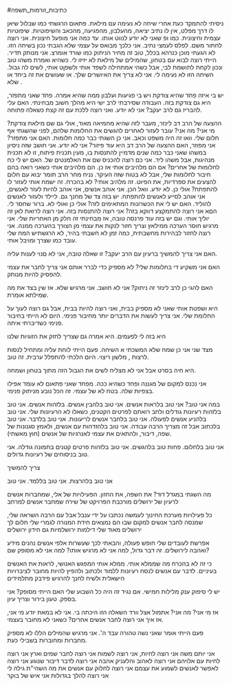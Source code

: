 #כתיבות_זורמות_תשפה 

ניסיתי להתמקד כעת אחרי שיחה לא נעימה עם מילאת.
פתאום הרגשתי כמו שבלול שיאן לו דרך מפלט, אין לו נתיב יציאה, מהעלבון, מהפגיעה, מהכאב והשיפוטיות. שיפוטיות עצמית וחיצונית. כמו ופ שאני לא יודע לנווט אותו. עד כמה אני מופעל חיצונית.
אני רוצה לחתור משם. לפלס לעמצי נתיב.
אני כלכך מבואס על עצמי שלא הגבתי נכון בשיחה הזו.
לא הגעתי מוכן כנרהא בכלל, טוב זה מחיר הניתוק כמו שורד אומרצ. אני מנותק תדיר.
הייתי רוצה לבוא עם בטחון, שהמילים של מילאת לא יזיזו לי. כשהיא ואמרת משהו טוב ונכון לקחת לתושמת לבי, אבל כשהי אמתחילה לשפד אותי ולשפןט אותי, לשים לה גבול. השיחה הזו לא נעימה לי. אני לא צריך את האיושרים שלך. או שעושים את זה ביחד או שלא .

יש בי איזה פחד שהיא צודקת ויש בי פגיעות ועלבון ממה שהיא אמרה.
פחד שאני מתפזר, היא גם צודקת בזה. העבודה שסירבתי לרב ישי היא מהלך חשוב מבחינתי.
האם עלי להבריז גם לרב יעקב? אני לא יודע. ואני רוצה ללכת עם זה קצת כשאלה פתוחה.

ההצעה של הרב דב לינזר, מעבר לזה שהיא מחמיאה מאוד, אולי גם שם מילאת צודקת? מי אני? מה אני?
עובר לעזור לאחרים להגשים את החלומות שלהם, לפני שהשגתי אף חלום שלי. וואו זה היה משפט וכאב. אני כן השגתי כבר כמה חלומות.
האם אני מתפזר? אני מפוזר, האם ההצעה של הרב דב היא עוד פיזור? אני לא יודע. אני חושב שזה ניסיון במשהו שאני כבר כמה שנים מדמיין להתנסות בו, מעין תכנית פיתוח, זו לא תכנית מנהיגות, אבל משהו ליד.
אני כם רוצה להכניס שם את האלמנטים של.
האם יש לי כח לחלומות של אחרים? אם הם מלהיבים אותי אז כן. הם מלהיבים אותי כשאני רואה בהם חיבור לחלומות שלי, אבל לא בטוח שזה העיקר.
נניח מחר הרב תומר יבוא עם חלום להצעים את ספרדיות, את הפיוט. זה מלהיב אותי? לא בהכרח. זה ישמח אותי לעזור לו להתפתח? אולי כן. לא יודע.
וואל הכן. אני אוהב אנשים, אני אוהב להיות לעזר לאנשים, אני אוהב לסייע לאנשים להתפתח. יש בזה צד של מחנך גם. ליילד ולעזור לאנשים להוליד.
האם יש לי את הכשרונות המתאימים לזה? אולי כן ואולי לא. ברור שחסר לי. הםא אני רוצה להתמקצע דווקא בזה? אני רוצה להתנסות בזה. אני רוצה לרואת לאן זה יוליך אותי.
וגם יש בזה עוד פרנסה טובה, אז מבחינתי זה חלק מן האחריות שלי.
אני מרגיש חוסר הערכה ממילאץ וצריך חזור לנקות את עצמי מן הצורך בהערכה ממנה.
אני רוצה לחזור לבהירות מחשבתית, כמה זמן לא חשבתי בהיר, לא הרגשתיש המח שלי עובד כמו שצרך ומויבל אותי.

האם אני צריך להמשיך ברעיון עם הרב יעקב? זו שאלה טובה, אני לא םנוי לענות עליה.

האם אני משקיע די בחלומות שלי? לא מספיק כדי לברר אותם אני צריך לחבר את עצמי להפסיק להיות מנותק.

האם להגי כן לרב לינזר זה ניתוק? אני לא חושב. אני מרגיש שלא. אז שין בצד את מה שמילתא אומרת.

היא ושפטת אותי שאני לא מספיק בבית, ואני רוצה להיות בבית, אבל גם רוצה לעוך על החלומת שלי. אני צריך לעשות את הדברים יותר מחיבור פנימי.
היום לא הייתי בחיבור פנימי כשדיברתי איתה.

היא בזה לי לפעמים.
היא אמרה גם שצריך לחזק את הזוגיות שלנו

מצד שני אני כן שמח שלא המשכתי א השיחה. פעם הייתי לוחת עליה ומתחיל לנסות לרצות , מלשון ריצוי.
היום הלכתי להתפלל ערבית. זה טוב.

היא חיה בסרט אבל אני לא מצליח לשים את הגבול הזה מתוך בטחון ושמחה.

אני נכנס למקום של מגננה ופחד כשהיא ככה. מפחד שאני פתאום לא עומד אפילו בצפיות שלה. בטח לא של עצמי. זה הכל נובע מניתוק פנימי.

במה אני טוב?
אני טוב בלראות אנשים. אני טוב בלהבין אנשים. בלזהות אנשים.
אני טוב בלזהות רעיונות גודלים ולחב רואתם לפרטים הקטנים, כשאלו לא הרעיונות שלי.
אני טוב בלהניע אנשים לפעולה.
אני טוב בלחבר אנשים לריעונות.
אני טוב בלדבר.
אני טוב בלכתוב אבל זה מצריך הרבה עבודה.
אני טוב בלהזדהות עם אנשים, ולאמץ סגנונות של שפה, דיבור, ולהתאים את עצמי לאנרגיות של אנשים (חוץ מאשתי).

אני טוב בלחלום. פחות טוב בלהגשים.
אני טוב בלזהות פרטים קטנים בתמונה גודלה.
אני טוב בניסוחים של רעיונות גדולים.

צריך להמשיך

אני טוב בלהרצות. אני טוב בללמד.
אני טוב 


מה השגתי במגדל דוד?
את השפה, את החזון.
הפעילויות של אלי, שמחברות אנשים לרעיון של ירושלים מורכבת
הפרויקט של שירה שמחבר אנשים למרחב

כל פעילויות מערכת החינוך לעמשה נכתבו על ידי ענבל אבל עם הרבה השראה שלי, שמנסה לחבר אנשים למקום שבו הם נמצאים
חידת המנורה לגמרי שלי
חלום לך ירושלים מאוד שלי
דילמות ירושלמיות גם
חידון ירושלים

אפרשת לעובדים שלי חופש פעולה, והבאתי לכך שעשרות אלפי אנשים נהנים מידע ואהבה לירושלים. זה דבר גדול, למה אני לא מרגיש אותו?
למה אני לא מסופק שם?

כי זה לא בהכרח מה שממלא אותי.
ממלא אותי המפגש האנושי, לראות את האנשים בעיניים.
לדבר עם אנשים
לנסח רעיונות
ללמוד ולכתוב ולהפיץ
להיות מחובר לציברויות הישאלית ולשיח
לחנך
להרגיש פידבק מתלמידים

יש לי סיפוק ענק מלילות חמישי. אם נגיד זה היה כל השבוע שלי האם הייתי מסופק? אני בספק. טעון בירור וצריך עיון.

אז מי אני?
מה אני?
אתמול אצל וורד השאלה הזו היכתה בי. אני לא במאת יודע מי אני, אז איך אני רוצה לחבר אנשים אחרים?
כשאני לא מחובר בעצמי.

פעם הייתי אומר שאני נשה טהורה עבד ה'.
אני מרגיש שהמילים הללו לא מספיק מחברות ומחוברות בשבילי כעת.

אני יותם משה
אני רוצה לחיות, אני רוצה לשמוח
אני רוצה לחבר שמים וארץ
אני רוצה לחיות עם אלויהם
אני רוצה לאהוב והלעניק אהבה
אני רוצה לדבר דיבור שנוגע
אני רוצה לאפשר לאנשים לשמוע את עצמם
אני רוצה לחלוק עם אנשים את מה השהי"ת גילה לי
אני רוצה להלך בגדולות
אני איש של בוקר

